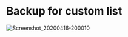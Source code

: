 # Backup for custom list

![Screenshot_20200416-200010](https://user-images.githubusercontent.com/51407211/79469178-77c49400-801d-11ea-97af-68ec8c4ea396.png)


